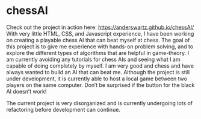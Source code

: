 # chessAI
Check out the project in action here: https://anderswartz.github.io/chessAI/
With very little HTML, CSS, and Javascript experience, I have been working on creating a playable chess AI that can beat myself at chess. The goal of this project is to give me experience with hands-on problem solving, and to explore the different types of algorithms that are helpful in game-theory. I am currently avoiding any tutorials for chess AIs and seeing what I am capable of doing completely by myself. I am very good and chess and have always wanted to build an AI that can beat me. Although the project is still under development, it is currently able to host a local game between two players on the same computer. Don’t be surprised if the button for the black AI doesn’t work!

The current project is very disorganized and is currently undergoing lots of refactoring before development can continue.
